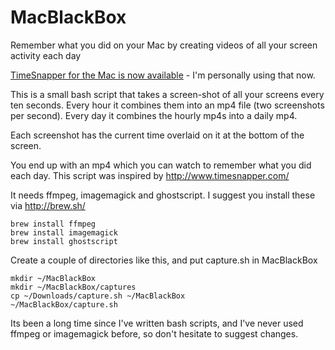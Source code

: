 # MacBlackBox
Remember what you did on your Mac by creating videos of all your screen activity each day

[TimeSnapper for the Mac is now available](https://apps.apple.com/us/app/timesnapper/id1456327684?mt=12) - I'm personally using that now.

This is a small bash script that takes a screen-shot of all your screens every ten seconds.  Every hour it combines them into an
mp4 file (two screenshots per second).  Every day it combines the hourly mp4s into a daily mp4.

Each screenshot has the current time overlaid on it at the bottom of the screen.

You end up with an mp4 which you can watch to remember what you did each day.  This script was inspired by http://www.timesnapper.com/

It needs ffmpeg, imagemagick and ghostscript.  I suggest you install these via http://brew.sh/
```
brew install ffmpeg
brew install imagemagick
brew install ghostscript
```

Create a couple of directories like this, and put capture.sh in MacBlackBox
```
mkdir ~/MacBlackBox
mkdir ~/MacBlackBox/captures
cp ~/Downloads/capture.sh ~/MacBlackBox
~/MacBlackBox/capture.sh
```

Its been a long time since I've written bash scripts, and I've never used ffmpeg or imagemagick before, so don't hesitate to suggest changes.
